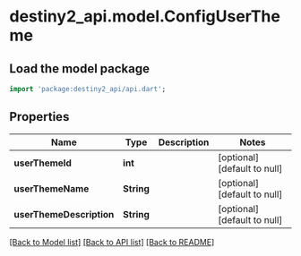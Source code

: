 # destiny2_api.model.ConfigUserTheme

## Load the model package
```dart
import 'package:destiny2_api/api.dart';
```

## Properties
Name | Type | Description | Notes
------------ | ------------- | ------------- | -------------
**userThemeId** | **int** |  | [optional] [default to null]
**userThemeName** | **String** |  | [optional] [default to null]
**userThemeDescription** | **String** |  | [optional] [default to null]

[[Back to Model list]](../README.md#documentation-for-models) [[Back to API list]](../README.md#documentation-for-api-endpoints) [[Back to README]](../README.md)


